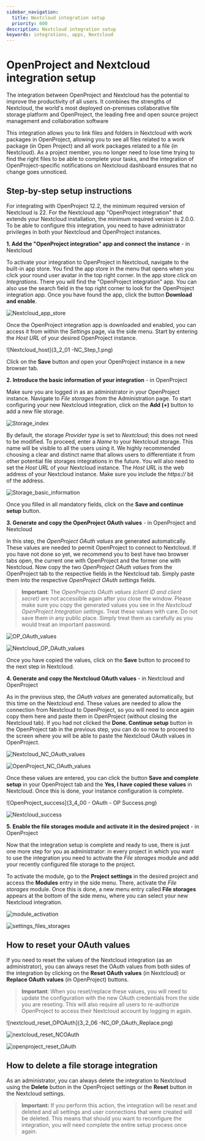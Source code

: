 ```yaml
---
sidebar_navigation:
  title: Nextcloud integration setup
  priority: 600
description: Nextcloud integration setup
keywords: integrations, apps, Nextcloud
---
```


# OpenProject and Nextcloud integration setup 

The integration between OpenProject and Nextcloud has the potential to improve the productivity of all users. It combines the strengths of Nextcloud, the world's most deployed on-premises collaborative file storage platform and OpenProject, the leading free and open source project management and collaboration software

This integration allows you to link files and folders in Nextcloud with work packages in OpenProject, allowing you to see all files related to a work package (in Open Project) and all work packages related to a file (in Nextcloud). As a project member, you no longer need to lose time trying to find the right files to be able to complete your tasks, and the integration of OpenProject-specific notifications on Nextcloud dashboard ensures that no change goes unnoticed. 

## Step-by-step setup instructions

For integrating with OpenProject 12.2, the minimum required version of Nextcloud is 22. For the Nextcloud app  "OpenProject integration" that extends your Nextcloud installation, the minimum required version is 2.0.0. To be able to configure this integration, you need to have administrator privileges in both your Nextcloud and OpenProject instances.

**1. Add the "OpenProject integration" app and connect the instance** - in Nextcloud

To activate your integration to OpenProject in Nextcloud, navigate to the built-in app store. You find the app store in the menu that opens when you click your round user avatar in the top right corner. In the app store click on _Integrations_. There you will find the "OpenProject integration" app. You can also use the search field in the top right corner to look for the OpenProject integration app. Once you have found the app, click the button **Download and enable**.

![Nextcloud_app_store](Nextcloud_app_store.png)

Once the OpenProject integration app is downloaded and enabled, you can access it from within the _Settings_ page, via the side menu. Start by entering the _Host URL_ of your desired OpenProject instance.

![Nextcloud_host](3_2_01 -NC_Step_1.png)

Click on the **Save** button and open your OpenProject instance in a new browser tab.

**2. Introduce the basic information of your integration** - in OpenProject

Make sure you are logged in as an administrator in your OpenProject instance. Navigate to *File storages* from the Administration page. To start configuring your new Nextcloud integration, click on the **Add (+)** button to add a new file storage.

![Storage_index](3_0_00-OP_OAuth_Empty_Index.png)

By default, the storage *Provider type* is set to _Nextcloud_; this does not need to be modified. To proceed, enter a *Name* to your Nextcloud storage. This name will be visible to all the users using it. We highly recommended choosing a clear and distinct name that allows users to differentiate it from other potential file storages integrations in the future. You will also need to set the *Host URL* of your Nextcloud instance. The *Host URL* is the web address of your Nextcloud instance. Make sure you include the _https://_ bit of the address.

![Storage_basic_information](3_0_01-OP_General_Info.png)

Once you filled in all mandatory fields, click on the **Save and continue setup** button.

**3. Generate and copy the OpenProject OAuth values** - in OpenProject and Nextcloud

In this step, the *OpenProject OAuth values* are generated automatically. These values are needed to permit OpenProject to connect to Nextcloud. If you have not done so yet, we recommend you to best have two browser tabs open, the current one with OpenProject and the former one with Nextcloud. Now copy the two *OpenProject OAuth values* from the OpenProject tab to the respective fields in the Nextcloud tab. Simply paste them into the respective _OpenProject OAuth settings_ fields.

> **Important**: The *OpenProjects OAuth values (client ID and client secret)* are not accessible again after you close the window. Please make sure you copy the generated values you see in the _Nextcloud OpenProject Integration settings_. Treat these values with care. Do not save them in any public place. Simply treat them as carefully as you would treat an important password.

![OP_OAuth_values](3_1_00-OP_OAuth_application_details.png)

![Nextcloud_OP_OAuth_values](3_2_03-NC_Step_2.png)

Once you have copied the values, click on the **Save** button to proceed to the next step in Nextcloud.

**4. Generate and copy the Nextcloud OAuth values** - in Nextcloud and OpenProject

As in the previous step, the *OAuth values* are generated automatically, but this time on the Nextcloud end. These values are needed to allow the connection from Nextcloud to OpenProject, so you will need to once again copy them here and paste them in OpenProject (without closing the Nextcloud tab). If you had not clicked the **Done. Continue setup** button in the OpenProject tab in the previous step, you can do so now to proceed to the screen where you will be able to paste the Nextcloud OAuth values in OpenProject.

![Nextcloud_NC_OAuth_values](3_2_04-NC_Step_3.png)

![OpenProject_NC_OAuth_values](3_3_01-OP_OAuth_application_details.png)

Once these values are entered, you can click the button **Save and complete setup** in your OpenProject tab and the **Yes, I have copied these values** in Nextcloud. Once this is done, your instance configuration is complete.

![OpenProject_success](3_4_00 - OAuth - OP Success.png)

![Nextcloud_success](3_2_05-NC_Success.png)

**5. Enable the file storages module and activate it in the desired project** - in OpenProject

Now that the integration setup is complete and ready to use, there is just one more step for you as administrator: in every project in which you want to use the integration you need to activate the *File storages* module and add your recently configured file storage to the project.

To activate the module, go to the **Project settings** in the desired project and access the **Modules** entry in the side menu. There, activate the *File storages* module. Once this is done, a new menu entry called **File storages** appears at the bottom of the side menu, where you can select your new Nextcloud integration.

![module_activation](Settings_modules.png)

![settings_files_storages](Settings_files_storages.png)

## How to reset your OAuth values

If you need to reset the values of the Nextcloud integration (as an administrator), you can always reset the OAuth values from both sides of the integration by clicking on the **Reset OAuth values** (in Nextcloud) or **Replace OAuth values** (in OpenProject) buttons.

> **Important**: When you reset/replace these values, you will need to update the configuration with the new OAuth credentials from the side you are reseting. This will also require all users to re-authorize OpenProject to access their Nextcloud account by logging in again.

![nextcloud_reset_OPOAuth](3_2_06 -NC_OP_OAuth_Replace.png)

![nextcloud_reset_NCOAuth](3_2_07-NC__OAuth_Replace.png)

![openproject_reset_OAuth](3_4_03-OP_Replace_Alert.png)


## How to delete a file storage integration

As an administrator, you can always delete the integration to Nextcloud using the **Delete** button in  the OpenProject settings or the **Reset** button in the Nextcloud settings.

> **Important:** If you perform this action, the integration will be reset and deleted and all settings and user connections that were created will be deleted. This means that should you want to reconfigure the integration, you will need complete the entire setup process once again.
